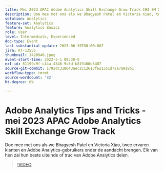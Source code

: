 ```yaml
---
title: Mei 2023 APAC Adobe Analytics Skill Exchange Grow Track CH3 EM Spotlight - Analytics Tips and Tricks
description: Doe mee met ons als we Bhagyesh Patel en Victoria Xiao, twee ervaren klanten en Adobe Analytics-gebruikers onder de aandacht brengen. Elk van hen zal hun beste uiteinde of truc van Adobe Analytics delen.
solution: Analytics
feature-set: Analytics
feature: Analytics Basics
role: User
level: Intermediate, Experienced
doc-type: Event
last-substantial-update: 2023-06-30T00:00:00Z
jira: KT-13555
thumbnail: 3420948.jpeg
event-start-time: 2023-5-1 08:30-8
exl-id: 81199c9f-c44a-4346-9c5d-b819460d3487
source-git-commit: 1792dc318643aec2c12613f621361d72a7a918b1
workflow-type: tm+mt
source-wordcount: '82'
ht-degree: 0%

---
```


# Adobe Analytics Tips and Tricks - mei 2023 APAC Adobe Analytics Skill Exchange Grow Track

Doe mee met ons als we Bhagyesh Patel en Victoria Xiao, twee ervaren klanten en Adobe Analytics-gebruikers onder de aandacht brengen. Elk van hen zal hun beste uiteinde of truc van Adobe Analytics delen.

>[!VIDEO](https://video.tv.adobe.com/v/3420948/?learn=on)

